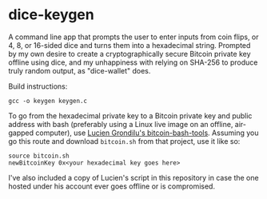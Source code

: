 dice-keygen
===========

A command line app that prompts the user to enter inputs from coin flips, or 4, 8, or 16-sided dice and turns them into a hexadecimal string. Prompted by my own desire to create a cryptographically secure Bitcoin private key offline using dice, and my unhappiness with relying on SHA-256 to produce truly random output, as "dice-wallet" does.

Build instructions:

    gcc -o keygen keygen.c

To go from the hexadecimal private key to a Bitcoin private key and public address with bash (preferably using a Linux live image on an offline, air-gapped computer), use [Lucien Grondilu's bitcoin-bash-tools](https://github.com/grondilu/bitcoin-bash-tools). Assuming you go this route and download `bitcoin.sh` from that project, use it like so:

    source bitcoin.sh
    newBitcoinKey 0x<your hexadecimal key goes here>

I've also included a copy of Lucien's script in this repository in case the one hosted under his account ever goes offline or is compromised.
